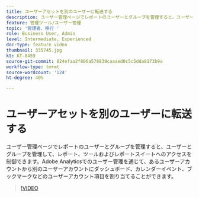 ```yaml
---
title: ユーザーアセットを別のユーザーに転送する
description: ユーザー管理ページでレポートのユーザーとグループを管理すると、ユーザーとグループを管理して、レポート、ツールおよびレポートスイートへのアクセスを制御できます。Adobe Analyticsでのユーザー管理を通じて、あるユーザーアカウントから別のユーザーアカウントにダッシュボード、カレンダーイベント、ブックマークなどのユーザーアカウント項目を割り当てることができます。
feature: 管理ツール/ユーザー管理
topic: '管理者、移行 '
role: Business User, Admin
level: Intermediate, Experienced
doc-type: feature video
thumbnail: 335745.jpg
kt: KT-8459
source-git-commit: 824efaa2f806a578839caaaed0c5c5dda8173b9a
workflow-type: tm+mt
source-wordcount: '124'
ht-degree: 40%

---
```



# ユーザーアセットを別のユーザーに転送する

ユーザー管理ページでレポートのユーザーとグループを管理すると、ユーザーとグループを管理して、レポート、ツールおよびレポートスイートへのアクセスを制御できます。Adobe Analyticsでのユーザー管理を通じて、あるユーザーアカウントから別のユーザーアカウントにダッシュボード、カレンダーイベント、ブックマークなどのユーザーアカウント項目を割り当てることができます。


>[!VIDEO](https://video.tv.adobe.com/v/335745/?quality=12&learn=on)